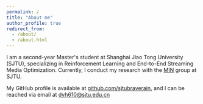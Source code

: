 ```yaml
---
permalink: /
title: "About me"
author_profile: true
redirect_from: 
  - /about/
  - /about.html
---
```


I am a second-year Master's student at Shanghai Jiao Tong University (SJTU), specializing in Reinforcement Learning and End-to-End Streaming Media Optimization. Currently, I conduct my research with the  [MIN](https://min.sjtu.edu.cn/) group at SJTU.


My GitHub profile is available at [github.com/sjtubraverain](https://github.com/sjtubraverain), and I can be reached via email at dyh610@sjtu.edu.cn
